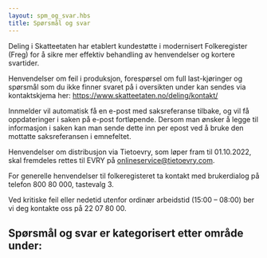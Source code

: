 ```yaml
---
layout: spm_og_svar.hbs
title: Spørsmål og svar
---
```


Deling i Skatteetaten har etablert kundestøtte i modernisert Folkeregister (Freg) for å sikre mer effektiv behandling av henvendelser og kortere svartider. 

Henvendelser om feil i produksjon, forespørsel om full last-kjøringer og spørsmål som du ikke finner svaret på i oversikten under kan sendes via kontaktskjema her: https://www.skatteetaten.no/deling/kontakt/

Innmelder vil automatisk få en e-post med saksreferanse tilbake, og vil få oppdateringer i saken på e-post fortløpende. Dersom man ønsker å legge til informasjon i saken kan man sende dette inn per epost ved å bruke den mottatte saksreferansen i emnefeltet. 

Henvendelser om distribusjon via Tietoevry, som løper fram til 01.10.2022, skal fremdeles rettes til EVRY på onlineservice@tietoevry.com.

For generelle henvendelser til folkeregisteret ta kontakt med brukerdialog på telefon 800 80 000, tastevalg 3.

Ved kritiske feil eller nedetid utenfor ordinær arbeidstid (15:00 – 08:00) ber vi deg kontakte oss på 22 07 80 00.
 

## Spørsmål og svar er kategorisert etter område under:

